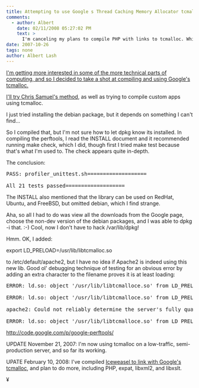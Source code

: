 ```yaml
---
title: Attempting to use Google s Thread Caching Memory Allocator tcmalloc Part I
comments:
  - author: Albert
    date: 02/11/2008 05:27:02 PM
    text: >
      I'm canceling my plans to compile PHP with links to tcmalloc. While PHP itself is threadsafe, many of its extensions are not, so there isn't much point at this point in time.
date: 2007-10-26
tags: none
author: Albert Lash
---
```

<a href="http://www.docunext.com/2007/10/attempting-to-use-googles-tcmalloc-part-i/">

I'm getting more interested in some of the more technical parts of computing, and so I decided to take a shot at compiling and using Google's tcmalloc.

I'll try <a href="http://www.csamuel.org/2006/12/15/now-using-googles-tcmalloc/">Chris Samuel's method</a>, as well as trying to compile custom apps using tcmalloc.

I just tried installing the debian package, but it depends on something I can't find...

So I compiled that, but I'm not sure how to let dpkg know its installed. In compiling the perftools, I read the INSTALL document and it recommended running make check, which I did, though first I tried make test because that's what I'm used to. The check appears quite in-depth.

The conclusion:

<pre>
PASS: profiler_unittest.sh===================

All 21 tests passed===================</pre>

The INSTALL also mentioned that the library can be used on RedHat, Ubuntu, and FreeBSD, but omitted debian, which I find strange.

Aha, so all I had to do was view all the downloads from the Google page, choose the non-dev version of the debian packages, and I was able to dpkg -i that. :-) Cool, now I don't have to hack /var/lib/dpkg!

Hmm. OK, I added:

export LD_PRELOAD=/usr/lib/libtcmalloc.so

to /etc/default/apache2, but I have no idea if Apache2 is indeed using this new lib. Good ol' debugging technique of testing for an obvious error by adding an extra character to the filename proves it is at least loading:

<pre>
ERROR: ld.so: object '/usr/lib/libtcmalloce.so' from LD_PRELOAD cannot be preloaded: ignored. * Forcing reload of web server (apache2)...

ERROR: ld.so: object '/usr/lib/libtcmalloce.so' from LD_PRELOAD cannot be preloaded: ignored.

apache2: Could not reliably determine the server's fully qualified domain name, using 127.0.1.1 for ServerName

ERROR: ld.so: object '/usr/lib/libtcmalloce.so' from LD_PRELOAD cannot be preloaded: ignored.</pre>

<a href="http://code.google.com/p/google-perftools/">http://code.google.com/p/google-perftools/</a>

UPDATE November 21, 2007: I'm now using tcmalloc on a low-traffic, semi-production server, and so far its working.

UPATE February 10, 2008: I've compiled <a href="http://www.docunext.com/2008/02/swiftweasel-on-the-via-c7/">Iceweasel to link with Google's tcmalloc</a>, and plan to do more, including PHP, expat, libxml2, and libxslt.

¥


